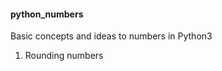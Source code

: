 <h4>python_numbers</h4>
<p>Basic concepts and ideas to numbers in Python3</p>
<ol>
<li>Rounding numbers</li>
</ol>
